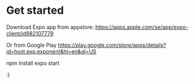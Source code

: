 # Get started

Download Expo app from appstore:
https://apps.apple.com/se/app/expo-client/id982107779

Or from Google Play
https://play.google.com/store/apps/details?id=host.exp.exponent&hl=en&gl=US

npm install
expo start


:)